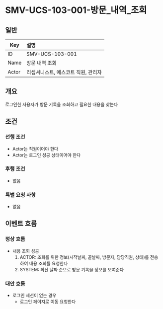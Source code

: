 # SMV-UCS-103-001-방문\_내역\_조회

## 일반
| Key   | 설명 |
|-------| :-- |
| ID    | SMV-UCS-103-001 |
| Name  | 방문 내역 조회 |
| Actor | 리셉셔니스트, 에스코트 직원, 관리자 |

## 개요
로그인한 사용자가 방문 기록을 조회하고 필요한 내용을 찾는다

## 조건
### 선행 조건
* Actor는 직원이어야 한다
* Actor는 로그인 성공 상태이어야 한다
  
### 후행 조건
* 없음

### 특별 요청 사항
* 없음

## 이벤트 흐름

### 정상 흐름
* 내용 조회 성공
	1. ACTOR: 조회를 위한 정보(시작날짜, 끝날짜, 방문자, 담당직원, 상태)를 전송하여 내용 조회를 요청한다
	2. SYSTEM: 최신 날짜 순으로 방문 기록을 정보를 보여준다

### 대안 흐름
* 로그인 세션이 없는 경우
	* 로그인 페이지로 이동 요청한다